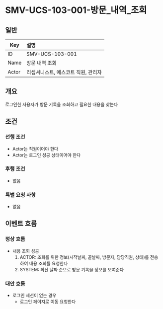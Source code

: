 # SMV-UCS-103-001-방문\_내역\_조회

## 일반
| Key   | 설명 |
|-------| :-- |
| ID    | SMV-UCS-103-001 |
| Name  | 방문 내역 조회 |
| Actor | 리셉셔니스트, 에스코트 직원, 관리자 |

## 개요
로그인한 사용자가 방문 기록을 조회하고 필요한 내용을 찾는다

## 조건
### 선행 조건
* Actor는 직원이어야 한다
* Actor는 로그인 성공 상태이어야 한다
  
### 후행 조건
* 없음

### 특별 요청 사항
* 없음

## 이벤트 흐름

### 정상 흐름
* 내용 조회 성공
	1. ACTOR: 조회를 위한 정보(시작날짜, 끝날짜, 방문자, 담당직원, 상태)를 전송하여 내용 조회를 요청한다
	2. SYSTEM: 최신 날짜 순으로 방문 기록을 정보를 보여준다

### 대안 흐름
* 로그인 세션이 없는 경우
	* 로그인 페이지로 이동 요청한다